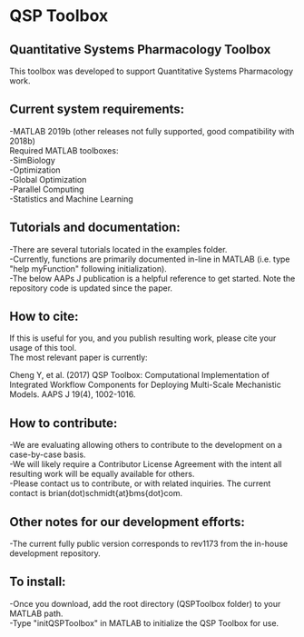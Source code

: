 QSP Toolbox
=============
Quantitative Systems Pharmacology Toolbox
-------------

This toolbox was developed to support Quantitative Systems Pharmacology work.

## Current system requirements:
-MATLAB 2019b (other releases not fully supported, good compatibility with 2018b)  
 Required MATLAB toolboxes:  
  -SimBiology  
  -Optimization  
  -Global Optimization  
  -Parallel Computing  
  -Statistics and Machine Learning  

## Tutorials and documentation:
-There are several tutorials located in the examples folder.  
-Currently, functions are primarily documented in-line in MATLAB (i.e. type "help myFunction" following initialization).  
-The below AAPs J publication is a helpful reference to get started.  Note the repository code is updated since the paper.

## How to cite:
If this is useful for you, and you publish resulting work, please cite your usage of this tool.  
The most relevant paper is currently:

Cheng Y, et al. (2017) QSP Toolbox: Computational Implementation of Integrated 
Workflow Components for Deploying Multi-Scale Mechanistic Models.  AAPS J 19(4), 1002-1016.

## How to contribute:
-We are evaluating allowing others to contribute to the development on a case-by-case basis.  
-We will likely require a Contributor License Agreement with the intent all resulting work will be equally available for others.  
-Please contact us to contribute, or with related inquiries.  The current contact is brian(dot)schmidt{at}bms{dot}com.

## Other notes for our development efforts:
-The current fully public version corresponds to rev1173 from the in-house development repository.

## To install:
-Once you download, add the root directory (QSPToolbox folder) to your MATLAB path.  
-Type "initQSPToolbox" in MATLAB to initialize the QSP Toolbox for use.
